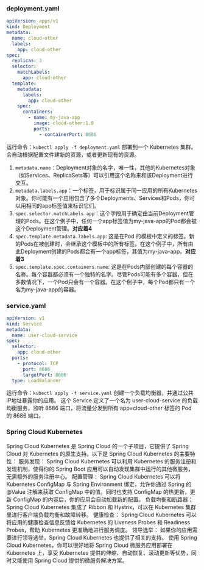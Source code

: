 ### deployment.yaml
```yaml
apiVersion: apps/v1
kind: Deployment
metadata:
  name: cloud-other
  labels:
    app: cloud-other
spec:
  replicas: 3
  selector:
    matchLabels:
      app: cloud-other
  template:
    metadata:
      labels:
        app: cloud-other
    spec:
      containers:
        - name: my-java-app
          image: cloud-other:1.0
          ports:
            - containerPort: 8686
```
运行命令：`kubectl apply -f deployment.yaml` 部署到一个 Kubernetes 集群。会自动根据配置文件建新的资源，或者更新现有的资源。

1. `metadata.name`：Deployment对象的名字，唯一性，其他的Kubernetes对象（如Services、ReplicaSets等）可以引用这个名称来和该Deployment进行交互。
2. `metadata.labels.app`：一个标签，用于标识属于同一应用的所有Kubernetes对象。你可能有一个应用包含了多个Deployments、Services和Pods，你可以用相同的app标签值来标识它们。
3. `spec.selector.matchLabels.app`：这个字段用于确定由当前Deployment管理的Pods。在这个例子中，任何一个app标签值为my-java-app的Pod都会被这个Deployment管理。**对应着4**
4. `spec.template.metadata.labels.app`: 这是在Pod 的模板中定义的标签。新的Pods在被创建时，会继承这个模板中的所有标签。在这个例子中，所有由此Deployment创建的Pods都会有一个app标签，其值为my-java-app。**对应着3**
5. `spec.template.spec.containers.name`: 这是在Pods内部创建的每个容器的名称。每个容器都必须有一个独特的名字。尽管Pods可能有多个容器，但在多数情况下，一个Pod只会有一个容器。在这个例子中，每个Pod都只有一个名为my-java-app的容器。

### service.yaml
```yaml
apiVersion: v1
kind: Service
metadata:
  name: user-cloud-service
spec:
  selector:
    app: cloud-other
  ports:
    - protocol: TCP
      port: 8686
      targetPort: 8686
  type: LoadBalancer
```
运行命令：`kubectl apply -f service.yaml` 创建一个负载均衡器，并通过公共IP地址暴露你的应用。
这个 Service 定义了一个名为 user-cloud-service 的负载均衡服务，监听 8686 端口，将流量分发到所有 app=cloud-other 标签的 Pod 的 8686 端口。

### Spring Cloud Kubernetes
Spring Cloud Kubernetes 是 Spring Cloud 的一个子项目，它提供了 Spring Cloud 对 Kubernetes 的原生支持。以下是 Spring Cloud Kubernetes 的主要特性：
服务发现： Spring Cloud Kubernetes 可以利用 Kubernetes 的服务注册和发现机制，使得你的 Spring Boot 应用可以自动发现集群中运行的其他微服务，无需额外的服务注册中心。
配置管理： Spring Cloud Kubernetes 可以将 Kubernetes ConfigMap 与 Spring Environment 绑定，允许你通过 Spring 的 @Value 注解来获取 ConfigMap 中的值。同时也支持 ConfigMap 的热更新，更新 ConfigMap 的内容后，你的应用会自动加载新的配置。
负载均衡和断路器： Spring Cloud Kubernetes 集成了 Ribbon 和 Hystrix，可以在 Kubernetes 集群里进行客户端负载均衡和故障转移。
健康检查： Spring Cloud Kubernetes 可以将应用的健康检查信息反馈给 Kubernetes 的 Liveness Probes 和 Readiness Probes，帮助 Kubernetes 更准确地进行服务调度。
领导选举： 如果你的应用需要进行领导选举，Spring Cloud Kubernetes 也提供了相关的支持。
使用 Spring Cloud Kubernetes，你可以很好地将 Spring Cloud 微服务应用部署在 Kubernetes 上，享受 Kubernetes 提供的伸缩、自动恢复、滚动更新等优势，同时又能使用 Spring Cloud 提供的微服务解决方案。